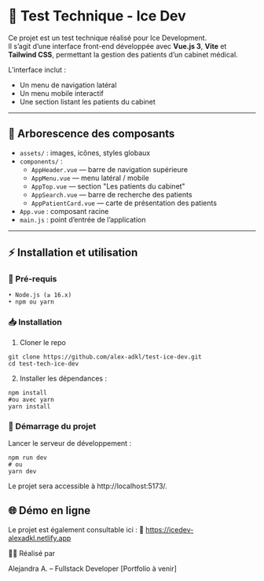 # 📌 Test Technique - Ice Dev

Ce projet est un test technique réalisé pour Ice Development.  
Il s’agit d’une interface front-end développée avec **Vue.js 3**, **Vite** et **Tailwind CSS**, permettant la gestion des patients d’un cabinet médical.

L’interface inclut :
- Un menu de navigation latéral
- Un menu mobile interactif
- Une section listant les patients du cabinet


---

## 🧱 Arborescence des composants

- `assets/` : images, icônes, styles globaux
- `components/` :
  - `AppHeader.vue` — barre de navigation supérieure
  - `AppMenu.vue` — menu latéral / mobile
  - `AppTop.vue` — section "Les patients du cabinet"
  - `AppSearch.vue` — barre de recherche des patients
  - `AppPatientCard.vue` — carte de présentation des patients
- `App.vue` : composant racine
- `main.js` : point d’entrée de l’application

---


## ⚡ Installation et utilisation

### 🔧 Pré-requis
	• Node.js (≥ 16.x)
	• npm ou yarn

### 📥 Installation

1. Cloner le repo 
```   
git clone https://github.com/alex-adkl/test-ice-dev.git
cd test-tech-ice-dev
```
2. Installer les dépendances :
```
npm install
#ou avec yarn
yarn install
```
### 🏃 Démarrage du projet

Lancer le serveur de développement :
```
npm run dev
# ou
yarn dev
```
Le projet sera accessible à http://localhost:5173/.

## 🌐 Démo en ligne

Le projet est également consultable ici :
🔗 https://icedev-alexadkl.netlify.app


👩‍💻 Réalisé par

Alejandra A. – Fullstack Developer
[Portfolio à venir]
